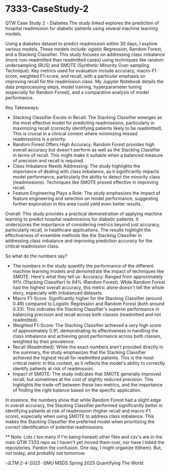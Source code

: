 # 7333-CaseStudy-2
QTW Case Study 2 - Diabetes 
The study linked explores the prediction of hospital readmission for diabetic patients using several machine learning models. 



Using a diabetes dataset to predict readmission within 30 days, I explore various models,  These models include: ogistic Regression, Random Forest, and a Stacking Classifier. This study focuses on addressing class imbalance (more non-readmitted than readmitted cases) using techniques like random undersampling (RUS) and SMOTE (Synthetic Minority Over-sampling Technique).  Key metrics used for evaluation include accuracy, macro-F1 score, weighted F1-score, and recall, with a particular emphasis on improving recall for the readmission class. My Jupyter Notebook details the data preprocessing steps, model training, hyperparameter tuning (especially for Random Forest), and a comparative analysis of model performance.

Key Takeaways:
- Stacking Classifier Excels in Recall: The Stacking Classifier emerges as the most effective model for predicting readmissions, particularly in maximizing recall (correctly identifying patients likely to be readmitted). This is crucial in a clinical context where minimizing missed readmissions is a priority.
- Random Forest Offers High Accuracy: Random Forest provides high overall accuracy but doesn't perform as well as the Stacking Classifier in terms of recall. This might make it suitable when a balanced measure of precision and recall is required.
- Class Imbalance Needs Addressing: The study highlights the importance of dealing with class imbalance, as it significantly impacts model performance, particularly the ability to detect the minority class (readmissions). Techniques like SMOTE proved effective in improving recall.
- Feature Engineering Plays a Role: The study emphasizes the impact of feature engineering and selection on model performance, suggesting further exploration in this area could yield even better results.

Overall:
This study provides a practical demonstration of applying machine learning to predict hospital readmissions for diabetic patients. It underscores the importance of considering metrics beyond just accuracy, particularly recall, in healthcare applications. The results highlight the effectiveness of ensemble methods like the Stacking Classifier in addressing class imbalance and improving prediction accuracy for the critical readmission class.


So what do the numbers say?
- The numbers in the study quantify the performance of the different machine learning models and demonstrate the impact of techniques like SMOTE. Here's what they tell us:
  Accuracy: Ranged from approximately 91% (Stacking Classifier) to 94% (Random Forest). While Random Forest had the highest overall accuracy, this metric alone doesn't tell the whole story, especially with imbalanced datasets.
- Macro F1-Score: Significantly higher for the Stacking Classifier (around 0.49) compared to Logistic Regression and Random Forest (both around 0.33). This indicates the Stacking Classifier's superior performance in balancing precision and recall across both classes (readmitted and not     readmitted).
- Weighted F1-Score: The Stacking Classifier achieved a very high score of approximately 0.91, demonstrating its effectiveness in handling the class imbalance and achieving good performance across both classes, weighted by their prevalence.
- Recall (Readmitted): While the exact numbers aren't provided directly in the summary, the study emphasizes that the Stacking Classifier achieved the highest recall for readmitted patients. This is the most critical metric in this context, as it reflects the model's ability to correctly identify patients at risk of readmission.
- Impact of SMOTE: The study indicates that SMOTE generally improved recall, but sometimes at the cost of slightly reduced precision. This highlights the trade-off between these two metrics, and the importance of finding the right balance based on the specific application.



In essence, the numbers show that while Random Forest had a slight edge in overall accuracy, the Stacking Classifier performed significantly better in identifying patients at risk of readmission (higher recall and macro-F1 score), especially when using SMOTE to address class imbalance. This makes the Stacking Classifier the preferred model when prioritizing the correct identification of potential readmissions.


** Note:  Lots ( too many if I'm being honest) other files and csv's are in the main QTW 7333 repo as I haven't yet moved them over, nor have I tidied the repositories.  Pardon the confusion.  One day, I might organize it(them).  But, not today, and probably not tomorrow.  

-JLTM  2-4-2025
-SMU MSDS Spring 2025 Quantifying The World
